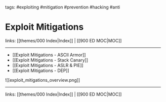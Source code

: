 tags: #exploiting #mitigation #prevention #hacking #anti

# Exploit Mitigations

links: [[themes/000 Index|Index]] | [[900 ED MOC|MOC]] 

---

- [[Exploit Mitigations - ASCII Armor]]
- [[Exploit Mitigations - Stack Canary]]
- [[Exploit Mitigations -  ASLR & PIE]]
- [[Exploit Mitigations - DEP]]

![[exploit_mitigations_overview.png]]

---
links: [[themes/000 Index|Index]] | [[900 ED MOC|MOC]] 